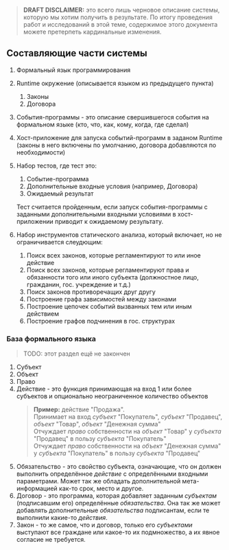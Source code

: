 > **DRAFT DISCLAIMER:** это всего лишь черновое описание системы, которую мы хотим получить в результате. По итогу проведения работ и исследований в этой теме, содержимое этого документа можете претерпеть кардинальные изменения.

## Составляющие части системы
1. Формальный язык программирования
2. Runtime окружение (описывается языком из предыдущего пункта)
    1. Законы
    2. Договора
3. События-программы - это описание свершившегося события на формальном языке (кто, что, как, кому, когда, где сделал)
4. Хост-приложение для запуска событий-программ в заданом Runtime (законы в него включены по умолчанию, договора добавляются по необходимости)
5. Набор тестов, где тест это:  
    1. Событие-программа
    2. Дополнительные входные условия (например, Договора)
    3. Ожидаемый результат

    Тест считается пройденным, если запуск события-программы с заданными дополнительными входными условиями в хост-приложении приводит к ожидаемому результату.
6. Набор инструментов статического анализа, который включает, но не ограничивается слеудющим:
    1. Поиск всех законов, которые регламентируют то или иное действие
    2. Поиск всех законов, которые регламентируют права и обязанности того или иного субъекта (должностное лицо, гражданин, гос. учреждение и т.д.)
    3. Поиск законов противоречащих друг другу
    4. Построение графа зависимостей между законами
    5. Построение цепочек событий вызванных тем или иным действием
    6. Построение графов подчинения в гос. структурах

### База формального языка
> TODO: этот раздел ещё не закончен

1. Субъект
2. Объект
3. Право
4. Действие - это функция принимающая на вход 1 или более субъектов и опционально неограниченное количество объектов
    > **Пример:** действие "Продажа".  
    Принимает на вход _субъект_ "Покупатель", _субъект_ "Продавец", _объект_ "Товар", _объект_ "Денежная сумма"  
    Отчуждает _право_ собственности на _объект_ "Товар" у _субъекта_ "Продавец"  в пользу _субъекта_ "Покупатель"  
    Отчуждает _право_ собственности на _объект_ "Денежная сумма" у _субъекта_ "Покупатель" в пользу _субъекта_ "Продавец"  
5. Обязательство - это свойство субъекта, означающие, что он должен выполнить определённое _действие_ с определёнными входными параметрами. Может так же обладать дополнительной мета-информацией как-то срок, место и другое.
6. Договор - это программа, которая добавляет заданным _субъектам_ (подписавшим его) определённые _обязательства_. Она так же может добавлять дополнительные _обязательства_ подписантам, если те выполнили какие-то _действия_.
7. Закон - то же самое, что и договор, только его _субъектами_ выступают все граждане или какое-то их подмножество, а их явное согласие не требуется.